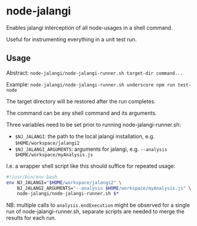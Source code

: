 # node-jalangi

Enables jalangi interception of all node-usages in a shell command.

Useful for instrumenting everything in a unit test run.

## Usage
Abstract: `node-jalangi/node-jalangi-runner.sh target-dir command...`

Example: `node-jalangi/node-jalangi-runner.sh underscore npm run test-node`

The target directory will be restored after the run completes.

The command can be any shell command and its arguments.

Three variables need to be set prior to running node-jalangi-runner.sh:

- `$NJ_JALANGI`: the path to the local jalangi installation, e.g. `$HOME/workspace/jalangi2`
- `$NJ_JALANGI_ARGUMENTS`: arguments for jalangi, e.g. `--analysis $HOME/workspace/myAnalysis.js`

I.e. a wrapper shell script like this should suffice for repeated usage:

```bash
#!/usr/bin/env bash
env NJ_JALANGI="$HOME/workspace/jalangi2" \
    NJ_JALANGI_ARGUMENTS="--analysis $HOME/workspace/myAnalysis.js" \
    node-jalangi/node-jalangi-runner.sh $*
```

NB: multiple calls to `analysis.endExecution` might be observed for a single run of node-jalangi-runner.sh, separate scripts are needed to merge the results for each run.
